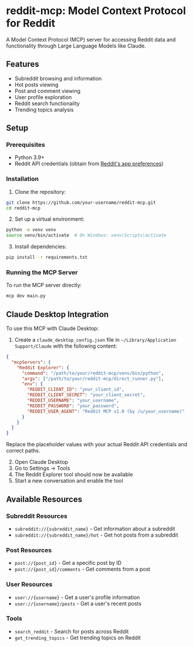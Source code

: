 # reddit-mcp: Model Context Protocol for Reddit

A Model Context Protocol (MCP) server for accessing Reddit data and functionality through Large Language Models like Claude.

## Features

- Subreddit browsing and information
- Hot posts viewing
- Post and comment viewing
- User profile exploration
- Reddit search functionality
- Trending topics analysis

## Setup

### Prerequisites

- Python 3.9+
- Reddit API credentials (obtain from [Reddit's app preferences](https://www.reddit.com/prefs/apps))

### Installation

1. Clone the repository:

```bash
git clone https://github.com/your-username/reddit-mcp.git
cd reddit-mcp
```

2. Set up a virtual environment:

```bash
python -m venv venv
source venv/bin/activate  # On Windows: venv\Scripts\activate
```

3. Install dependencies:

```bash
pip install -r requirements.txt
```

### Running the MCP Server

To run the MCP server directly:

```bash
mcp dev main.py
```

## Claude Desktop Integration

To use this MCP with Claude Desktop:

1. Create a `claude_desktop_config.json` file in `~/Library/Application Support/Claude` with the following content:

```json
{
  "mcpServers": {
    "Reddit Explorer": {
      "command": "/path/to/your/reddit-mcp/venv/bin/python",
      "args": ["/path/to/your/reddit-mcp/direct_runner.py"],
      "env": {
        "REDDIT_CLIENT_ID": "your_client_id",
        "REDDIT_CLIENT_SECRET": "your_client_secret", 
        "REDDIT_USERNAME": "your_username",
        "REDDIT_PASSWORD": "your_password",
        "REDDIT_USER_AGENT": "Reddit MCP v1.0 (by /u/your_username)"
      }
    }
  }
}
```

Replace the placeholder values with your actual Reddit API credentials and correct paths.

2. Open Claude Desktop
3. Go to Settings → Tools
4. The Reddit Explorer tool should now be available
5. Start a new conversation and enable the tool

## Available Resources

### Subreddit Resources
- `subreddit://{subreddit_name}` - Get information about a subreddit
- `subreddit://{subreddit_name}/hot` - Get hot posts from a subreddit

### Post Resources
- `post://{post_id}` - Get a specific post by ID
- `post://{post_id}/comments` - Get comments from a post

### User Resources
- `user://{username}` - Get a user's profile information
- `user://{username}/posts` - Get a user's recent posts

### Tools
- `search_reddit` - Search for posts across Reddit
- `get_trending_topics` - Get trending topics on Reddit
